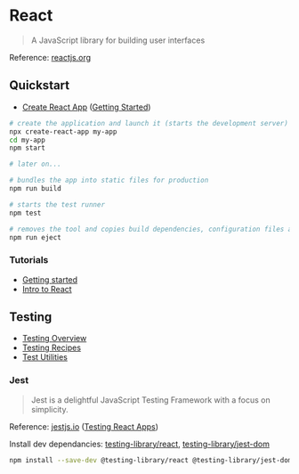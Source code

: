 # React

> A JavaScript library for building user interfaces

Reference: [reactjs.org](https://reactjs.org/)

## Quickstart

- [Create React App](https://create-react-app.dev/) ([Getting Started](https://create-react-app.dev/docs/getting-started))

```bash
# create the application and launch it (starts the development server)
npx create-react-app my-app
cd my-app
npm start

# later on...

# bundles the app into static files for production
npm run build

# starts the test runner
npm test

# removes the tool and copies build dependencies, configuration files and scripts into the app directory (no coming back)
npm run eject
```

### Tutorials

- [Getting started](https://reactjs.org/docs/getting-started.html)
- [Intro to React](https://reactjs.org/tutorial/tutorial.html)

## Testing

- [Testing Overview](https://reactjs.org/docs/testing.html)
- [Testing Recipes](https://reactjs.org/docs/testing-recipes.html)
- [Test Utilities](https://reactjs.org/docs/test-utils.html)

### Jest

> Jest is a delightful JavaScript Testing Framework with a focus on simplicity.

Reference: [jestjs.io](https://jestjs.io/en/) ([Testing React Apps](https://jestjs.io/docs/en/tutorial-react))

Install dev dependancies: [testing-library/react](https://github.com/testing-library/react-testing-library), [testing-library/jest-dom](https://github.com/testing-library/jest-dom/)

```bash
npm install --save-dev @testing-library/react @testing-library/jest-dom
```
